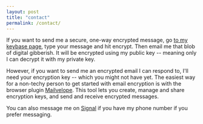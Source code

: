 ```yaml
---
layout: post
title: "contact"
permalink: /contact/
---
```


If you want to send me a secure, one-way encrypted message, go [to my
keybase page](https://keybase.io/encrypt#jakekara), type your message and
hit encrypt. Then email me that blob of digital gibberish. It will be
encrypted using my public key -- meaning only I can decrypt it with my
private key.

However, if you want to send me an encrypted email I can respond to, I'll
need your encryption key -- which you might not have yet. The easiest way
for a non-techy person to get started with email encryption is with the browser plugin
[Mailvelope](https://www.mailvelope.com/en). This tool lets you create,
manage and share encryption keys, and send and receive encrypted messages.

You can also message me on [Signal](https://signal.org/download/) if you
have my phone number if you prefer messaging.

